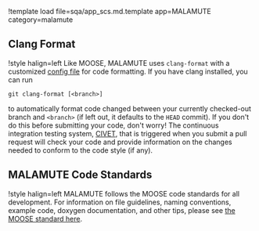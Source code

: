 !template load file=sqa/app_scs.md.template app=MALAMUTE category=malamute

## Clang Format

!style halign=left
Like MOOSE, MALAMUTE uses `clang-format` with a customized
[config file](https://github.com/idaholab/malamute/blob/devel/.clang-format)
for code formatting. If you have clang installed, you can run

```
git clang-format [<branch>]
```

to automatically format code changed between your currently checked-out branch
and `<branch>` (if left out, it defaults to the `HEAD` commit). If you don't do
this before submitting your code, don't worry! The continuous integration
testing system, [CIVET](https://civet.inl.gov), that is triggered when
you submit a pull request will check your code and provide information on the
changes needed to conform to the code style (if any).

## MALAMUTE Code Standards

!style halign=left
MALAMUTE follows the MOOSE code standards for all development. For information on file guidelines, naming conventions, example code,
doxygen documentation, and other tips, please see
[the MOOSE standard here](sqa/framework_scs.md).

